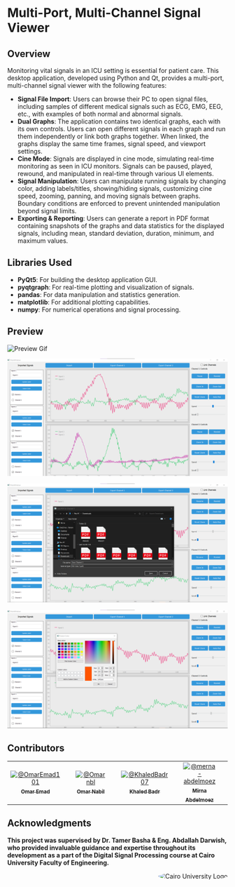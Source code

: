 # Multi-Port, Multi-Channel Signal Viewer

## Overview

Monitoring vital signals in an ICU setting is essential for patient care. This desktop application, developed using Python and Qt, provides a multi-port, multi-channel signal viewer with the following features:

- **Signal File Import**: Users can browse their PC to open signal files, including samples of different medical signals such as ECG, EMG, EEG, etc., with examples of both normal and abnormal signals.
- **Dual Graphs**: The application contains two identical graphs, each with its own controls. Users can open different signals in each graph and run them independently or link both graphs together. When linked, the graphs display the same time frames, signal speed, and viewport settings.
- **Cine Mode**: Signals are displayed in cine mode, simulating real-time monitoring as seen in ICU monitors. Signals can be paused, played, rewound, and manipulated in real-time through various UI elements.
- **Signal Manipulation**: Users can manipulate running signals by changing color, adding labels/titles, showing/hiding signals, customizing cine speed, zooming, panning, and moving signals between graphs. Boundary conditions are enforced to prevent unintended manipulation beyond signal limits.
- **Exporting & Reporting**: Users can generate a report in PDF format containing snapshots of the graphs and data statistics for the displayed signals, including mean, standard deviation, duration, minimum, and maximum values.

## Libraries Used

- **PyQt5**: For building the desktop application GUI.
- **pyqtgraph**: For real-time plotting and visualization of signals.
- **pandas**: For data manipulation and statistics generation.
- **matplotlib**: For additional plotting capabilities.
- **numpy**: For numerical operations and signal processing.

## Preview

![Preview Gif](/Task_1/Design/Animation.gif)

![Main View](/Task_1/Design/Main.png)

![Export Options](/Task_1/Design/Export.png)

![Color Setting](/Task_1/Design/set_color.png)



## Contributors <a name = "Contributors"></a>

<table>
  <tr>
    <td align="center">
      <div style="text-align:center; margin-right:20px;">
        <a href="https://github.com/OmarEmad101">
          <img src="https://github.com/OmarEmad101.png" width="100px" alt="@OmarEmad101">
          <br>
          <sub><b>Omar Emad</b></sub>
        </a>
      </div>
    </td>
    <td align="center">
      <div style="text-align:center; margin-right:20px;">
        <a href="https://github.com/Omarnbl">
          <img src="https://github.com/Omarnbl.png" width="100px" alt="@Omarnbl">
          <br>
          <sub><b>Omar Nabil</b></sub>
        </a>
      </div>
    </td>
    <td align="center">
      <div style="text-align:center; margin-right:20px;">
        <a href="https://github.com/KhaledBadr07">
          <img src="https://github.com/KhaledBadr07.png" width="100px" alt="@KhaledBadr07">
          <br>
          <sub><b>Khaled Badr</b></sub>
        </a>
      </div>
    </td>
    <td align="center">
      <div style="text-align:center; margin-right:20px;">
        <a href="https://github.com/merna-abdelmoez">
          <img src="https://github.com/merna-abdelmoez.png" width="100px" alt="@merna-abdelmoez">
          <br>
          <sub><b>Mirna Abdelmoez</b></sub>
        </a>
      </div>
    </td>
  </tr>
</table>

## Acknowledgments

**This project was supervised by Dr. Tamer Basha & Eng. Abdallah Darwish, who provided invaluable guidance and expertise throughout its development as a part of the Digital Signal Processing course at Cairo University Faculty of Engineering.**

<div style="text-align: right">
    <img src="https://imgur.com/Wk4nR0m.png" alt="Cairo University Logo" width="100" style="border-radius: 50%;"/>
</div>
